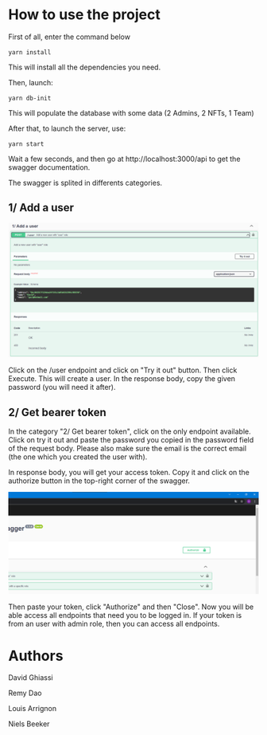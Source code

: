 # How to use the project

First of all, enter the command below

```shell
yarn install
```

This will install all the dependencies you need.

Then, launch:

```shell
yarn db-init
```

This will populate the database with some data (2 Admins, 2 NFTs, 1 Team)

After that, to launch the server, use:

```shell
yarn start
```

Wait a few seconds, and then go at http://localhost:3000/api to get the swagger documentation.

The swagger is splited in differents categories.

## 1/ Add a user

![](images/1.png)

Click on the /user endpoint and click on "Try it out" button. Then click Execute. This will create a user. In the response body, copy the given password (you will need it after).

## 2/ Get bearer token

In the category "2/ Get bearer token", click on the only endpoint available. Click on try it out and paste the password you copied in the password field of the request body. Please also make sure the email is the correct email (the one which you created the user with).

In response body, you will get your access token. Copy it and click on the authorize button in the top-right corner of the swagger.

![](images/2.png)

Then paste your token, click "Authorize" and then "Close". Now you will be able access all endpoints that need you to be logged in. If your token is from an user with admin role, then you can access all endpoints.

# Authors

David Ghiassi

Remy Dao

Louis Arrignon

Niels Beeker
